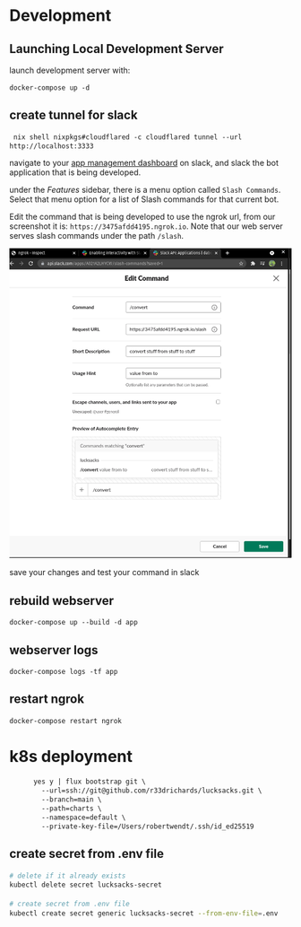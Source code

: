 # Development

## Launching Local Development Server

launch development server with:

```
docker-compose up -d
```


## create tunnel for slack


```
 nix shell nixpkgs#cloudflared -c cloudflared tunnel --url http://localhost:3333  
```





navigate to your [app management
dashboard](https://api.slack.com/apps) on slack, and slack the bot
application that is being developed.

under the *Features* sidebar, there is a menu option called `Slash
Commands`. Select that menu option for a list of Slash commands for
that current bot. 

Edit the command that is being developed to use the ngrok url, from
our screenshot it is: `https://3475afdd4195.ngrok.io`. Note that our
web server serves slash commands under the path `/slash`.


![slack slash command menu](./assets/edit-command.png)

save your changes and test your command in slack

## rebuild webserver

```
docker-compose up --build -d app
```

## webserver logs

```
docker-compose logs -tf app
```

## restart ngrok
```shell
docker-compose restart ngrok
```



# k8s deployment

```
      yes y | flux bootstrap git \
        --url=ssh://git@github.com/r33drichards/lucksacks.git \
        --branch=main \
        --path=charts \
        --namespace=default \
        --private-key-file=/Users/robertwendt/.ssh/id_ed25519 

```

## create secret from .env file 

```sh
# delete if it already exists
kubectl delete secret lucksacks-secret

# create secret from .env file
kubectl create secret generic lucksacks-secret --from-env-file=.env
```